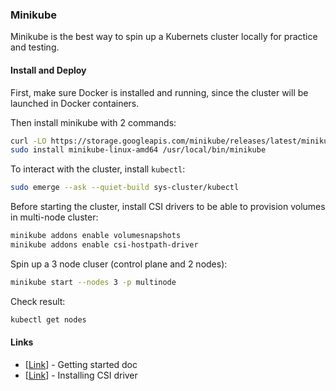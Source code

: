 ### Minikube

Minikube is the best way to spin up a Kubernets cluster locally for practice and testing.  

#### Install and Deploy
First, make sure Docker is installed and running, since the cluster will be 
launched in Docker containers.  

Then install minikube with 2 commands:
```bash
curl -LO https://storage.googleapis.com/minikube/releases/latest/minikube-linux-amd64
sudo install minikube-linux-amd64 /usr/local/bin/minikube
```

To interact with the cluster, install `kubectl`:
```bash
sudo emerge --ask --quiet-build sys-cluster/kubectl
```

Before starting the cluster, install CSI drivers to be able to provision volumes in 
multi-node cluster:
```bash
minikube addons enable volumesnapshots
minikube addons enable csi-hostpath-driver
```

Spin up a 3 node cluser (control plane and 2 nodes):
```bash
minikube start --nodes 3 -p multinode
```

Check result:
```bash
kubectl get nodes
```


#### Links
- [[Link](https://minikube.sigs.k8s.io/docs/start/)] - Getting started doc
- [[Link](https://minikube.sigs.k8s.io/docs/tutorials/volume_snapshots_and_csi/)] - Installing CSI driver


